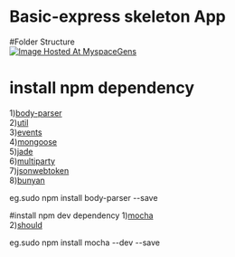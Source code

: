 # Basic-express skeleton App

#Folder Structure
<br>
<a href="http://www.myspacegens.com/"><img src="http://server.myspace-shack.com/d22/folderstrc.png" border="0" alt="Image Hosted At MyspaceGens"></a>
 </br>
# install npm dependency
1)<a href="https://www.npmjs.com/package/body-parser">body-parser</a><br>
2)<a href="https://www.npmjs.com/package/util">util</a><br>
3)<a href="https://www.npmjs.com/package/events">events</a><br>
4)<a href="https://www.npmjs.com/package/mongoose">mongoose</a><br>
5)<a href="http://jade-lang.com/">jade</a><br>
6)<a href="https://www.npmjs.com/package/multiparty">multiparty</a><br>
7)<a href="https://www.npmjs.com/package/jsonwebtoken">jsonwebtoken</a><br>
8)<a href="https://www.npmjs.com/package/bunyan">bunyan</a>

eg.sudo npm install body-parser --save

#install npm dev dependency
1)<a href="https://www.npmjs.com/package/mocha">mocha</a><br>
2)<a href="https://www.npmjs.com/package/should">should</a>

eg.sudo npm install mocha --dev --save 
